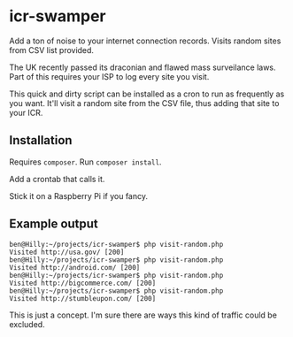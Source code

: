 # icr-swamper
Add a ton of noise to your internet connection records. Visits random sites from CSV list provided.

The UK recently passed its draconian and flawed mass surveilance laws. Part of this requires your ISP to log every site you visit.

This quick and dirty script can be installed as a cron to run as frequently as you want. It'll visit a random site from the CSV file, thus adding that site to your ICR.

## Installation

Requires `composer`. Run `composer install`.

Add a crontab that calls it.

Stick it on a Raspberry Pi if you fancy.

## Example output

```
ben@Hilly:~/projects/icr-swamper$ php visit-random.php 
Visited http://usa.gov/ [200]
ben@Hilly:~/projects/icr-swamper$ php visit-random.php 
Visited http://android.com/ [200]
ben@Hilly:~/projects/icr-swamper$ php visit-random.php 
Visited http://bigcommerce.com/ [200]
ben@Hilly:~/projects/icr-swamper$ php visit-random.php 
Visited http://stumbleupon.com/ [200]
```

This is just a concept. I'm sure there are ways this kind of traffic could be excluded. 
